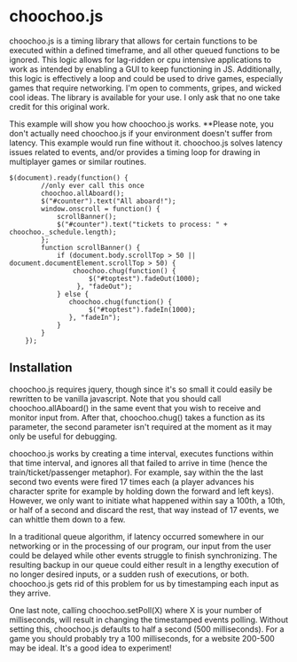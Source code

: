 # choochoo.js
choochoo.js is a timing library that allows for certain functions to be executed within a defined timeframe, and all other queued functions to be ignored. This logic allows for lag-ridden or cpu intensive applications to work as intended by enabling a GUI to keep functioning in JS. Additionally, this logic is effectively a loop and could be used to drive games, especially games that require networking. I'm open to comments, gripes, and wicked cool ideas. The library is available for your use. I only ask that no one take credit for this original work.


This example will show you how choochoo.js works.
**Please note, you don't actually need choochoo.js if your environment doesn't suffer from latency. This example would run fine without it.
choochoo.js solves latency issues related to events, and/or provides a timing loop for drawing in multiplayer games or similar routines.



    $(document).ready(function() {
            //only ever call this once
            choochoo.allAboard();
            $("#counter").text("All aboard!");
            window.onscroll = function() {                 
                scrollBanner();    
                $("#counter").text("tickets to process: " + choochoo._schedule.length);                 
            };
            function scrollBanner() {
                if (document.body.scrollTop > 50 || document.documentElement.scrollTop > 50) {
                    choochoo.chug(function() {                        
                        $("#toptest").fadeOut(1000);                        
                     }, "fadeOut");                             
                } else {            
                   choochoo.chug(function() {                        
                        $("#toptest").fadeIn(1000); 
                   }, "fadeIn");                    
                }                  
            }
        });

## Installation

choochoo.js requires jquery, though since it's so small it could easily be rewritten to be vanilla javascript.
Note that you should call choochoo.allAboard() in the same event that you wish to receive and monitor input from.
After that, choochoo.chug() takes a function as its parameter, the second parameter isn't required at the moment as it may only be useful for debugging.

choochoo.js works by creating a time interval, executes functions within that time interval, and ignores all that failed to arrive in time (hence the train/ticket/passenger metaphor). For example, say within the the last second two events were fired 17 times each (a player advances his character sprite for example by holding down the forward and left keys). However, we only want to initiate what happened within say a 100th, a 10th, or half of a second and discard the rest, that way instead of 17 events, we can whittle them down to a few. 

In a traditional queue algorithm, if latency occurred somewhere in our networking or in the processing of our program, our input from the user could be delayed while other events struggle to finish synchronizing. The resulting backup in our queue could either result in a lengthy execution of no longer desired inputs, or a sudden rush of executions, or both. choochoo.js gets rid of this problem for us by timestamping each input as they arrive.

One last note, calling choochoo.setPoll(X) where X is your number of milliseconds, will result in changing the timestamped events polling. Without setting this, choochoo.js defaults to half a second (500 milliseconds). For a game you should probably try a 100 milliseconds, for a website 200-500 may be ideal. It's a good idea to experiment!
